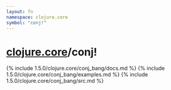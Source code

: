 ```yaml
---
layout: fn
namespace: clojure.core
symbol: "conj!"
---
```


# [clojure.core](../)/conj!

{% include 1.5.0/clojure.core/conj_bang/docs.md %}
{% include 1.5.0/clojure.core/conj_bang/examples.md %}
{% include 1.5.0/clojure.core/conj_bang/src.md %}

